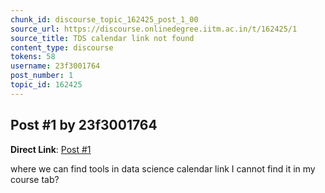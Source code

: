 ```yaml
---
chunk_id: discourse_topic_162425_post_1_00
source_url: https://discourse.onlinedegree.iitm.ac.in/t/162425/1
source_title: TDS calendar link not found
content_type: discourse
tokens: 58
username: 23f3001764
post_number: 1
topic_id: 162425
---
```


## Post #1 by 23f3001764

**Direct Link**: [Post #1](https://discourse.onlinedegree.iitm.ac.in/t/162425/1)

where we can find tools in data science calendar link I cannot find it in my course tab?
